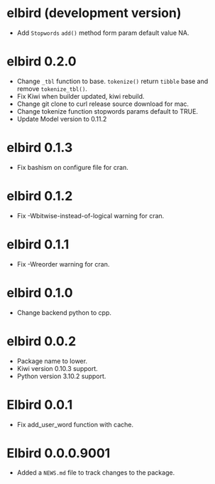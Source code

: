 # elbird (development version)

* Add `Stopwords` `add()` method form param default value NA.

# elbird 0.2.0

* Change `_tbl` function to base.
  `tokenize()` return `tibble` base and remove `tokenize_tbl()`.
* Fix Kiwi when builder updated, kiwi rebuild.
* Change git clone to curl release source download for mac.
* Change tokenize function stopwords params default to TRUE.
* Update Model version to 0.11.2

# elbird 0.1.3

* Fix bashism on configure file for cran.

# elbird 0.1.2

* Fix -Wbitwise-instead-of-logical warning for cran.

# elbird 0.1.1

* Fix -Wreorder warning for cran.

# elbird 0.1.0

* Change backend python to cpp.

# elbird 0.0.2

* Package name to lower.
* Kiwi version 0.10.3 support.
* Python version 3.10.2 support.

# Elbird 0.0.1

* Fix add_user_word function with cache.

# Elbird 0.0.0.9001

* Added a `NEWS.md` file to track changes to the package.
